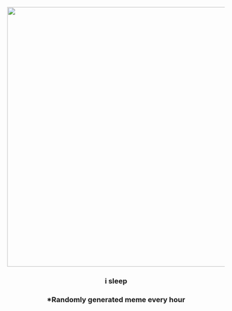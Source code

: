 <p align="center">
        <img src="https://i.redd.it/p4737r94f7w81.jpg" width="600" height="600">
        </p>
        <h3 align="center">i sleep</h3>
        <h3 align="center">*Randomly generated meme every hour</h3>
    